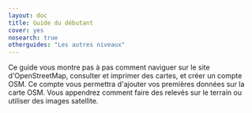 ```yaml
---
layout: doc
title: Guide du débutant
cover: yes
nosearch: true
otherguides: "Les autres niveaux"
---
```


Ce guide vous montre pas à pas comment naviguer sur le site d'OpenStreetMap, consulter et imprimer des cartes, et créer un compte OSM. Ce compte vous permettra d'ajouter vos premières données sur la carte OSM. Vous appendrez comment faire des relevés sur le terrain ou utiliser des images satellite.
